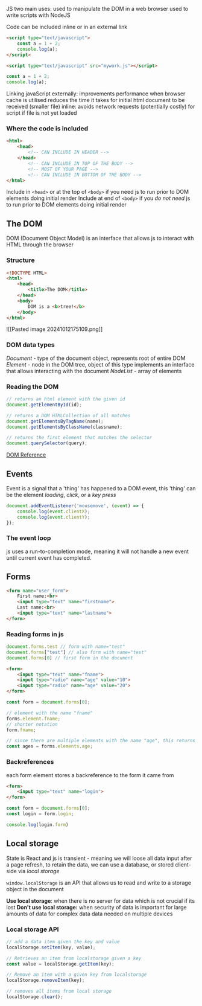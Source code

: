 JS two main uses:
	used to manipulate the DOM in a web browser
	used to write scripts with NodeJS

Code can be included inline or in an external link 

```html
<script type="text/javascript">
	const a = 1 + 2;
	console.log(a);
</script>
```
```html
<script type="text/javascript" src="mywork.js"></script>
```
```javascript
const a = 1 + 2;
console.log(a);
```

Linking javaScript externally:
	improvements performance when browser cache is utilised
	reduces the time it takes for initial html document to be received (smaller file)
inline:
	avoids network requests (potentially costly) for script if file is not yet loaded

### Where the code is included
```html
<html>
	<head>
		<!-- CAN INCLUDE IN HEADER -->
	</head>
		<!-- CAN INCLUDE IN TOP OF THE BODY -->
		<!-- MOST OF YOUR PAGE -->
		<!-- CAN INCLUDE IN BOTTOM OF THE BODY -->
</html>
```
Include in `<head>` or at the top of `<body>` if you need js to run prior to DOM elements doing initial render
Include at end of `<body>` if you *do not need* js to run prior to DOM elements doing initial render


## The DOM

DOM (Document Object Model) is an interface that allows js to interact with HTML through the browser

### Structure
```html
<!DOCTYPE HTML>
<html>
	<head>
		<title>The DOM</title>
	</head>
	<body>
		DOM is a <b>tree!</b>
	</body>
</html>
```
![[Pasted image 20241012175109.png]]

### DOM data types
*Document* - type of the document object, represents root of entire DOM
*Element* - node in the DOM tree, object of this type implements an interface that allows interacting with the document
*NodeList* - array of elements

### Reading the DOM
```javascript
// returns an html element with the given id
document.getElementById(id);

// returns a DOM HTMLCollection of all matches
document.getElementsByTagName(name);
document.getElementsByClassName(classname);

// returns the first element that matches the selector
document.querySelector(query);
```

[DOM Reference](https://developer.mozilla.org/en-US/docs/Web/API/Document_Object_Model)

## Events
Event is a signal that a 'thing' has happened to a DOM event, this 'thing' can be the element *loading*, *click*, or a *key press*

```javascript
document.addEventListener('mousemove', (event) => {
	console.log(event.clientX);
	console.log(event.clientY);
});
```

### The event loop
js uses a run-to-completion mode, meaning it will not handle a new event until current event has completed.

## Forms
```html
<form name="user_form">
	First name:<br>
	<input type="text" name="firstname">
	Last name:<br>
	<input type="text" name="lastname">
</form>
```

### Reading forms in js
```javascript
document.forms.test // form with name="test"
document.forms["test"] // also form with name="test"
document.forms[0] // first form in the document
```

```html
<form>
	<input type="text" name="fname">
	<input type="radio" name="age" value="10">
	<input type="radio" name="age" value="20">
</form>
```
```javascript
const form = document.forms[0];

// element with the name "fname"
forms.element.fname;
// shorter notation
form.fname;

// since there are multiple elements with the name "age", this returns a collection
const ages = forms.elements.age;
```

### Backreferences
each form element stores a backreference to the form it came from
```html
<form>
	<input type="text" name="login">
</form>
```
```javascript
const form = document.forms[0];
const login = form.login;

console.log(login.form)
```


## Local storage
State is React and js is transient - meaning we will loose all data input after a page refresh, to retain the data, we can use a database, or stored client-side via *local storage*

`window.localStorage` is an API that allows us to read and write to a storage object in the document

**Use local storage**:
	when there is no server
	for data which is not crucial if its lost
**Don't use local storage:**
	 when security of data is important
	 for large amounts of data
	 for complex data
	 data needed on multiple devices

### Local storage API
```javascript
// add a data item given the key and value
localStorage.setItem(key, value);

// Retrieves an item from localstorage given a key
const value = localStorage.getItem(key);

// Remove an item with a given key from localstorage
localStorage.removeItem(key);

// removes all items from local storage
localStorage.clear();
```

